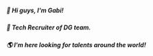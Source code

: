 ##### 🤘  Hi guys, I'm Gabi!
##### 🧡  Tech Recruiter of DG team.
##### 🌎  I'm here looking for talents around the world!
